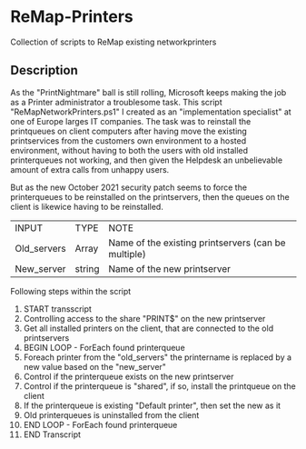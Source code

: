 # ReMap-Printers
Collection of scripts to ReMap existing networkprinters 

## Description 
As the "PrintNightmare" ball is still rolling, Microsoft keeps making the job as a Printer administrator a troublesome task.
This script "ReMapNetworkPrinters.ps1" I created as an "implementation specialist" at one of Europe larges IT companies. 
The task was to reinstall the printqueues on client computers after having move the existing printservices from the customers own environment to a hosted environment, without having to both the users with old installed printerqueues not working, and then given the Helpdesk an unbelievable amount of extra calls from unhappy users.

But as the new October 2021 security patch seems to force the printerqueues to be reinstalled on the printservers, then the queues on the client is likewice having to be reinstalled.



<table>
    <tr>
        <td>INPUT</td>
        <td>TYPE</td>
        <td>NOTE</td>
    </tr>
    <tr>
        <td>Old_servers</td>
        <td>Array</td>
        <td>Name of the existing printservers (can be multiple)</td>
    </tr>
    <tr>
        <td>New_server</td>
        <td>string</td>
        <td>Name of the new printserver</td>
    </tr>
</table>




Following steps within the script
1. START transscript
2. Controlling access to the share "PRINT$" on the new printserver
3. Get all installed printers on the client, that are connected to the old printservers
4. BEGIN LOOP - ForEach found printerqueue
4. Foreach printer from the "old_servers" the printername is replaced by a new value based on the "new_server" 
5. Control if the printerqueue exists on the new printserver
6. Control if the printerqueue is "shared", if so, install the printqueue on the client
7. If the printerqueue is existing "Default printer", then set the new as it
8. Old printerqueues is uninstalled from the client
9. END LOOP - ForEach found printerqueue
10. END Transcript
